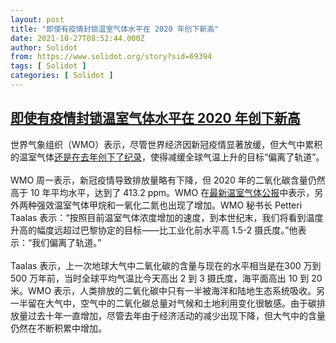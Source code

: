 ```yaml
---
layout: post
title: "即使有疫情封锁温室气体水平在 2020 年创下新高"
date: 2021-10-27T08:52:44.000Z
author: Solidot
from: https://www.solidot.org/story?sid=69394
tags: [ Solidot ]
categories: [ Solidot ]
---
```

<!--1635324764000-->
[即使有疫情封锁温室气体水平在 2020 年创下新高](https://www.solidot.org/story?sid=69394)
------

<div>
世界气象组织（WMO）表示，尽管世界经济因新冠疫情显著放缓，但大气中累积的温室气体<a href="https://www.npr.org/2021/10/25/1048960283/greenhouse-emissions-reached-record-levels-in-2020">还是在去年创下了纪录</a>，使得减缓全球气温上升的目标“偏离了轨道”。<br><br>WMO 周一表示，新冠疫情导致排放量略有下降，但 2020 年的二氧化碳含量仍然高于 10 年平均水平，达到了 413.2 ppm。WMO 在<a href="https://library.wmo.int/doc_num.php?explnum_id=10838" target="_blank">最新温室气体公报</a>中表示，另外两种强效温室气体甲烷和一氧化二氮也出现了增加。WMO 秘书长 Petteri Taalas 表示：“按照目前温室气体浓度增加的速度，到本世纪末，我们将看到温度升高的幅度远超过巴黎协定的目标——比工业化前水平高 1.5-2 摄氏度。”他表示：“我们偏离了轨道。”<br><br>Taalas 表示，上一次地球大气中二氧化碳的含量与现在的水平相当是在300 万到 500 万年前，当时全球平均气温比今天高出 2 到 3 摄氏度，海平面高出 10 到 20 米。WMO 表示，人类排放的二氧化碳中只有一半被海洋和陆地生态系统吸收。另一半留在大气中，空气中的二氧化碳总量对气候和土地利用变化很敏感。由于碳排放量过去十年一直增加，尽管去年由于经济活动的减少出现下降，但大气中的含量仍然在不断积累中增加。
</div>
